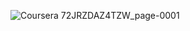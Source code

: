 
![Coursera 72JRZDAZ4TZW_page-0001](https://github.com/OneBlack333/Certifications/assets/149599045/a9e09654-dbfa-4cef-8cfe-123fbd5f4b25)
